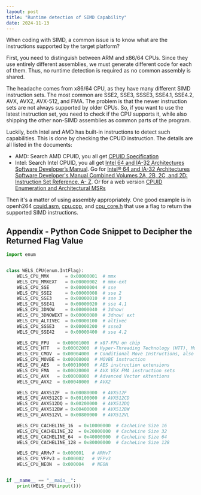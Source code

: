 ```yaml
---
layout: post
title: "Runtime detection of SIMD Capability"
date: 2024-11-13
---
```


When coding with SIMD, a common issue is to know what are the instructions supported by the target platform?

First, you need to distinguish between ARM and x86/64 CPUs. Since they use entirely different assemblies, we must generate different code for each of them. Thus, no runtime detection is required as no common assembly is shared.

The headache comes from x86/64 CPU, as they have many different SIMD instruction sets. The most common are SSE2, SSE3, SSSE3, SSE4.1, SSE4.2, AVX, AVX2, AVX-512, and FMA. The problem is that the newer instruction sets are not always supported by older CPUs. So, if you want to use the latest instruction set, you need to check if the CPU supports it, while also shipping the other non-SIMD assemblies as common parts of the program.

Luckily, both Intel and AMD has built-in instructions to detect such capabilities. This is done by checking the CPUID instruction. The details are all listed in the documents:

- AMD: Search AMD CPUID, you all get [CPUID Specification](https://www.amd.com/content/dam/amd/en/documents/archived-tech-docs/design-guides/25481.pdf)
- Intel: Search Intel CPUID, you all get [Intel 64 and IA-32 Architectures Software Developer’s Manual](https://software.intel.com/content/www/us/en/develop/articles/intel-sdm.html). Go for [Intel® 64 and IA-32 Architectures Software Developer's Manual Combined Volumes 2A, 2B, 2C, and 2D: Instruction Set Reference, A- Z](https://cdrdv2.intel.com/v1/dl/getContent/671110). Or for a web version [CPUID Enumeration and Architectural MSRs](https://www.intel.com/content/www/us/en/developer/articles/technical/software-security-guidance/technical-documentation/cpuid-enumeration-and-architectural-msrs.html)

Then it's a matter of using assembly appropriately. One good example is in openh264 [cpuid.asm](https://github.com/cisco/openh264/blob/master/codec/common/x86/cpuid.asm), [cpu.cpp](https://github.com/cisco/openh264/blob/master/codec/common/src/cpu.cpp), and [cpu_core.h](https://github.com/cisco/openh264/blob/master/codec/common/inc/cpu_core.h) that use a flag to return the supported SIMD instructions.

## Appendix - Python Code Snippet to Decipher the Returned Flag Value

```python
import enum


class WELS_CPU(enum.IntFlag):
    WELS_CPU_MMX      = 0x00000001  # mmx
    WELS_CPU_MMXEXT   = 0x00000002  # mmx-ext
    WELS_CPU_SSE      = 0x00000004  # sse
    WELS_CPU_SSE2     = 0x00000008  # sse 2
    WELS_CPU_SSE3     = 0x00000010  # sse 3
    WELS_CPU_SSE41    = 0x00000020  # sse 4.1
    WELS_CPU_3DNOW    = 0x00000040  # 3dnow!
    WELS_CPU_3DNOWEXT = 0x00000080  # 3dnow! ext
    WELS_CPU_ALTIVEC  = 0x00000100  # altivec
    WELS_CPU_SSSE3    = 0x00000200  # ssse3
    WELS_CPU_SSE42    = 0x00000400  # sse 4.2

    WELS_CPU_FPU   = 0x00001000  # x87-FPU on chip
    WELS_CPU_HTT   = 0x00002000  # Hyper-Threading Technology (HTT), Multi-threading enabled feature: physical processor package is capable of supporting more than one logic processor
    WELS_CPU_CMOV  = 0x00004000  # Conditional Move Instructions, also if x87-FPU is present at indicated by the CPUID.FPU feature bit, then FCOMI and FCMOV are supported
    WELS_CPU_MOVBE = 0x00008000  # MOVBE instruction
    WELS_CPU_AES   = 0x00010000  # AES instruction extensions
    WELS_CPU_FMA   = 0x00020000  # AVX VEX FMA instruction sets
    WELS_CPU_AVX   = 0x00000800  # Advanced Vector eXtentions
    WELS_CPU_AVX2  = 0x00040000  # AVX2

    WELS_CPU_AVX512F  = 0x00080000  # AVX512F
    WELS_CPU_AVX512CD = 0x00100000  # AVX512CD
    WELS_CPU_AVX512DQ = 0x00200000  # AVX512DQ
    WELS_CPU_AVX512BW = 0x00400000  # AVX512BW
    WELS_CPU_AVX512VL = 0x00800000  # AVX512VL

    WELS_CPU_CACHELINE_16  = 0x10000000  # CacheLine Size 16
    WELS_CPU_CACHELINE_32  = 0x20000000  # CacheLine Size 32
    WELS_CPU_CACHELINE_64  = 0x40000000  # CacheLine Size 64
    WELS_CPU_CACHELINE_128 = 0x80000000  # CacheLine Size 128

    WELS_CPU_ARMv7 = 0x000001   # ARMv7
    WELS_CPU_VFPv3 = 0x000002   # VFPv3
    WELS_CPU_NEON  = 0x000004   # NEON


if __name__ == "__main__":
    print(WELS_CPU(input()))
```
